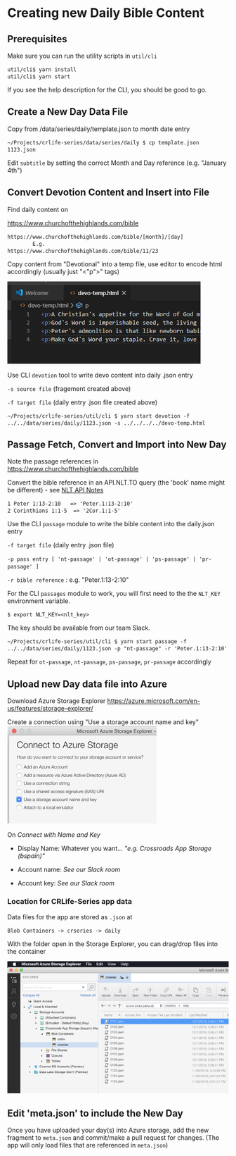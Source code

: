 # Creating new Daily Bible Content

## Prerequisites
Make sure you can run the utility scripts in `util/cli`

```
util/cli$ yarn install
util/cli$ yarn start
``` 

If you see the help description for the CLI, you should be good to go.


## Create a New Day Data File
Copy from /data/series/daily/template.json to month date entry

```
~/Projects/crlife-series/data/series/daily $ cp template.json 1123.json
```

Edit `subtitle` by setting the correct Month and Day reference (e.g. "January 4th")


## Convert Devotion Content and Insert into File

Find daily content on 
	
https://www.churchofthehighlands.com/bible
		
	https://www.churchofthehighlands.com/bible/[month]/[day]
			E.g. 
    https://www.churchofthehighlands.com/bible/11/23
			
		
Copy content from "Devotional" into a temp file, use editor to encode html accordingly (usually just "<"p">" tags)

![alt text](./images/temp-file-for-devotional.png "Temp file for devotional")
		
Use CLI `devotion` tool to write devo content into daily .json entry

`-s source file` (fragement created above)

`-f target file` (daily entry .json file created above)

```	
~/Projects/crlife-series/util/cli $ yarn start devotion -f ../../data/series/daily/1123.json -s ../../../../devo-temp.html
```

## Passage Fetch, Convert and Import into New Day

Note the passage references in https://www.churchofthehighlands.com/bible
	
Convert the bible reference in an API.NLT.TO query (the 'book' name might be different) - see [NLT API Notes](./NLT_API.md)
	
```
1 Peter 1:13-2:10   => 'Peter.1:13-2:10'
2 Corinthians 1:1-5  => '2Cor.1:1-5'
```
		
Use the CLI `passage` module to write the bible content into the daily.json entry

`-f target file` (daily entry .json file)

`-p pass entry [ 'nt-passage' | 'ot-passage' | 'ps-passage' | 'pr-passage' ]`

`-r bible reference` : e.g. "Peter.1:13-2:10"

For the CLI `passages` module to work, you will first need to the the `NLT_KEY` environment variable.

```
$ export NLT_KEY=<nlt_key>
```
The key should be available from our team Slack.

```
~/Projects/crlife-series/util/cli $ yarn start passage -f ../../data/series/daily/1123.json -p "nt-passage" -r 'Peter.1:13-2:10'
```
		
Repeat for `ot-passage`, `nt-passage`, `ps-passage`, `pr-passage` accordingly

## Upload new Day data file into Azure

Download Azure Storage Explorer
https://azure.microsoft.com/en-us/features/storage-explorer/

Create a connection using "Use a storage account name and key"
![alt text](./images/connect-to-azure-storage.png "Connect to Azure Storage")

On *Connect with Name and Key*

- Display Name: Whatever you want... *"e.g. Crossroads App Storage (bspain)"*

- Account name: *See our Slack room*

- Account key: *See our Slack room*

### Location for CRLife-Series app data
Data files for the app are stored as `.json` at

```
Blob Containers -> crseries -> daily
```
	
With the folder open in the Storage Explorer, you can drag/drop files into the container

![alt text](./images/azure-explorer-blob-crseries.png "Connect to Azure Storage")


## Edit 'meta.json' to include the New Day

Once you have uploaded your day(s) into Azure storage, add the new fragment to `meta.json` and commit/make a pull request for changes.  (The app will only load files that are referenced in `meta.json`)

